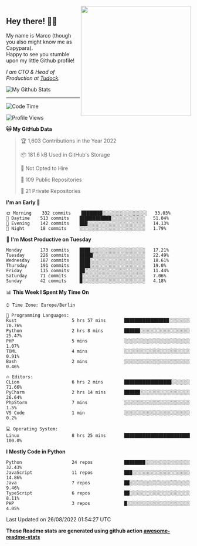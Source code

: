 <img src="https://capypara.de/para_logo.png?a=13" align="right" width="300">

## Hey there! 👋🙃
My name is Marco (though you also might know me as Capypara).  
Happy to see you stumble upon my little Github profile!

*I am CTO & Head of Production at <a href="http://tudock.de">Tudock</a>.*


![My Github Stats](https://github-readme-stats.vercel.app/api?username=theCapypara&show_icons=true&title_color=8ea106&text_color=ffffff&icon_color=8ea106&bg_color=2F343F&hide_border=1)

---
<!--START_SECTION:waka-->
![Code Time](http://img.shields.io/badge/Code%20Time-1%2C772%20hrs%2039%20mins-blue)

![Profile Views](http://img.shields.io/badge/Profile%20Views-0-blue)

**🐱 My GitHub Data** 

> 🏆 1,603 Contributions in the Year 2022
 > 
> 📦 181.6 kB Used in GitHub's Storage 
 > 
> 🚫 Not Opted to Hire
 > 
> 📜 109 Public Repositories 
 > 
> 🔑 21 Private Repositories  
 > 
**I'm an Early 🐤** 

```text
🌞 Morning    332 commits    ████████░░░░░░░░░░░░░░░░░   33.03% 
🌆 Daytime    513 commits    ████████████░░░░░░░░░░░░░   51.04% 
🌃 Evening    142 commits    ███░░░░░░░░░░░░░░░░░░░░░░   14.13% 
🌙 Night      18 commits     ░░░░░░░░░░░░░░░░░░░░░░░░░   1.79%

```
📅 **I'm Most Productive on Tuesday** 

```text
Monday       173 commits    ████░░░░░░░░░░░░░░░░░░░░░   17.21% 
Tuesday      226 commits    █████░░░░░░░░░░░░░░░░░░░░   22.49% 
Wednesday    187 commits    ████░░░░░░░░░░░░░░░░░░░░░   18.61% 
Thursday     191 commits    ████░░░░░░░░░░░░░░░░░░░░░   19.0% 
Friday       115 commits    ██░░░░░░░░░░░░░░░░░░░░░░░   11.44% 
Saturday     71 commits     █░░░░░░░░░░░░░░░░░░░░░░░░   7.06% 
Sunday       42 commits     █░░░░░░░░░░░░░░░░░░░░░░░░   4.18%

```


📊 **This Week I Spent My Time On** 

```text
⌚︎ Time Zone: Europe/Berlin

💬 Programming Languages: 
Rust                     5 hrs 57 mins       █████████████████░░░░░░░░   70.76% 
Python                   2 hrs 8 mins        ██████░░░░░░░░░░░░░░░░░░░   25.47% 
PHP                      5 mins              ░░░░░░░░░░░░░░░░░░░░░░░░░   1.07% 
TOML                     4 mins              ░░░░░░░░░░░░░░░░░░░░░░░░░   0.91% 
Bash                     2 mins              ░░░░░░░░░░░░░░░░░░░░░░░░░   0.46%

🔥 Editors: 
CLion                    6 hrs 2 mins        ██████████████████░░░░░░░   71.66% 
PyCharm                  2 hrs 14 mins       ██████░░░░░░░░░░░░░░░░░░░   26.64% 
PhpStorm                 7 mins              ░░░░░░░░░░░░░░░░░░░░░░░░░   1.5% 
VS Code                  1 min               ░░░░░░░░░░░░░░░░░░░░░░░░░   0.2%

💻 Operating System: 
Linux                    8 hrs 25 mins       █████████████████████████   100.0%

```

**I Mostly Code in Python** 

```text
Python                   24 repos            ████████░░░░░░░░░░░░░░░░░   32.43% 
JavaScript               11 repos            ███░░░░░░░░░░░░░░░░░░░░░░   14.86% 
Java                     7 repos             ██░░░░░░░░░░░░░░░░░░░░░░░   9.46% 
TypeScript               6 repos             ██░░░░░░░░░░░░░░░░░░░░░░░   8.11% 
PHP                      3 repos             █░░░░░░░░░░░░░░░░░░░░░░░░   4.05%

```



 Last Updated on 26/08/2022 01:54:27 UTC
<!--END_SECTION:waka-->

**These Readme stats are generated using github action [awesome-readme-stats](https://github.com/anmol098/waka-readme-stats)**
